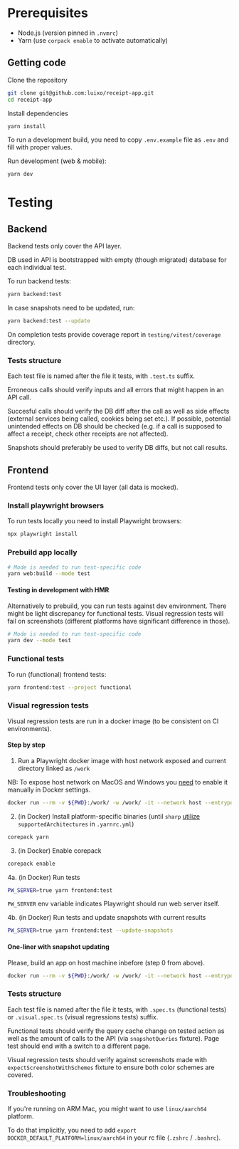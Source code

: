 # Prerequisites

- Node.js (version pinned in `.nvmrc`)
- Yarn (use `corpack enable` to activate automatically)

## Getting code

Clone the repository

```sh
git clone git@github.com:luixo/receipt-app.git
cd receipt-app
```

Install dependencies

```sh
yarn install
```

To run a development build, you need to copy `.env.example` file as `.env` and fill with proper values.

Run development (web & mobile):

```sh
yarn dev
```

# Testing

## Backend

Backend tests only cover the API layer.

DB used in API is bootstrapped with empty (though migrated) database for each individual test.

To run backend tests:

```sh
yarn backend:test
```

In case snapshots need to be updated, run:

```sh
yarn backend:test --update
```

On completion tests provide coverage report in `testing/vitest/coverage` directory.

### Tests structure

Each test file is named after the file it tests, with `.test.ts` suffix.

Erroneous calls should verify inputs and all errors that might happen in an API call.

Succesful calls should verify the DB diff after the call as well as side effects (external services being called, cookies being set etc.). If possible, potential unintended effects on DB should be checked (e.g. if a call is supposed to affect a receipt, check other receipts are not affected).

Snapshots should preferably be used to verify DB diffs, but not call results.

## Frontend

Frontend tests only cover the UI layer (all data is mocked).

### Install playwright browsers

To run tests locally you need to install Playwright browsers:

```sh
npx playwright install
```

### Prebuild app locally

```sh
# Mode is needed to run test-specific code
yarn web:build --mode test
```

#### Testing in development with HMR

Alternatively to prebuild, you can run tests against dev environment.
There might be light discrepancy for functional tests.
Visual regression tests will fail on screenshots (different platforms have significant difference in those).

```sh
# Mode is needed to run test-specific code
yarn dev --mode test
```

### Functional tests

To run (functional) frontend tests:

```sh
yarn frontend:test --project functional
```

### Visual regression tests

Visual regression tests are run in a docker image (to be consistent on CI environments).

#### Step by step

1. Run a Playwright docker image with host network exposed and current directory linked as `/work`

NB: To expose host network on MacOS and Windows you [need](https://docs.docker.com/engine/network/tutorials/host/#prerequisites) to enable it manually in Docker settings.

```sh
docker run --rm -v ${PWD}:/work/ -w /work/ -it --network host --entrypoint /bin/bash mcr.microsoft.com/playwright:v1.53.0
```

2. (in Docker) Install platform-specific binaries (until `sharp` [utilize](https://github.com/lovell/sharp/issues/3750) `supportedArchitectures` in `.yarnrc.yml`)

```sh
corepack yarn
```

3. (in Docker) Enable corepack

```sh
corepack enable
```

4a. (in Docker) Run tests

```sh
PW_SERVER=true yarn frontend:test
```

`PW_SERVER` env variable indicates Playwright should run web server itself.

4b. (in Docker) Run tests and update snapshots with current results

```sh
PW_SERVER=true yarn frontend:test --update-snapshots
```

#### One-liner with snapshot updating

Please, build an app on host machine inbefore (step 0 from above).

```sh
docker run --rm -v ${PWD}:/work/ -w /work/ -it --network host --entrypoint /bin/bash mcr.microsoft.com/playwright:v1.53.0 -c "corepack yarn && corepack enable && PW_SERVER=true yarn frontend:test --update-snapshots"
```

### Tests structure

Each test file is named after the file it tests, with `.spec.ts` (functional tests) or `.visual.spec.ts` (visual regressions tests) suffix.

Functional tests should verify the query cache change on tested action as well as the amount of calls to the API (via `snapshotQueries` fixture). Page test should end with a switch to a different page.

Visual regression tests should verify against screenshots made with `expectScreenshotWithSchemes` fixture to ensure both color schemes are covered.

### Troubleshooting

If you're running on ARM Mac, you might want to use `linux/aarch64` platform.

To do that implicitly, you need to add `export DOCKER_DEFAULT_PLATFORM=linux/aarch64` in your rc file (`.zshrc` / `.bashrc`).
